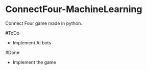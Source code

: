 # ConnectFour-MachineLearning

Connect Four game made in python.

#ToDo
- Implement AI bots 

#Done
- Implement the game
